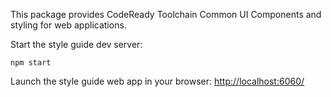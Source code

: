 This package provides CodeReady Toolchain Common UI Components and styling for web applications.

Start the style guide dev server:

```shell
npm start
```

Launch the style guide web app in your browser: [http://localhost:6060/](http://localhost:6060/)
